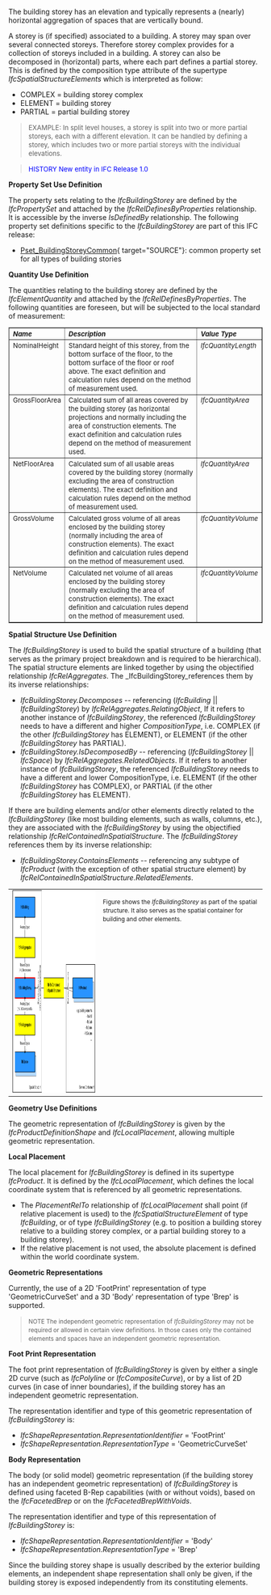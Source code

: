 ﻿The building storey has an elevation and typically represents a (nearly) horizontal aggregation of spaces that are vertically bound.

A storey is (if specified) associated to a building. A storey may span over several connected storeys. Therefore storey complex provides for a collection of storeys included in a building. A storey can also be decomposed in (horizontal) parts, where each part defines a partial storey. This is defined by the composition type attribute of the supertype _IfcSpatialStructureElements_ which is interpreted as follow:

* COMPLEX = building storey complex 
* ELEMENT = building storey 
* PARTIAL = partial building storey 

> <font size="-1">EXAMPLE: In split level houses, a storey is
      split into two or more partial storeys, each with a
      different elevation. It can be handled by defining a
      storey, which includes two or more partial storeys with the
      individual elevations.</font>

> <font color="#0000FF" size="-1">HISTORY New entity in IFC
      Release 1.0</font>

****Property Set Use Definition****

The property sets relating to the _IfcBuildingStorey_ are defined by the _IfcPropertySet_ and attached by the _IfcRelDefinesByProperties_ relationship. It is accessible by the inverse _IsDefinedBy_ relationship. The following property set definitions specific to the _IfcBuildingStorey_ are part of this IFC release:

*  [Pset_BuildingStoreyCommon](../../psd/IfcProductExtension/Pset_BuildingStoreyCommon.xml){ target="SOURCE"}: common property set for all types of building stories 

****Quantity Use Definition****

The quantities relating to the building storey are defined by the _IfcElementQuantity_ and attached by the _IfcRelDefinesByProperties_. The following quantities are foreseen, but will be subjected to the local standard of measurement:

<table border="1" cellpadding="2" cellspacing="2" summary="summary of base quantities available for IfcBuildingStorey">
      <tbody>
        <tr valign="top">
          <td align="left" valign="top">
            <font size="-1"><i><b>Name</b></i></font>
          </td>
          <td align="left" valign="top" width="60%">
            <font size="-1"><i><b>Description</b></i></font>
          </td>
          <td align="left" valign="top">
            <font size="-1"><i><b>Value Type</b></i></font>
          </td>
        </tr>
        <tr valign="top">
          <td align="left" valign="top">
            <font size="-1">NominalHeight</font>
          </td>
          <td align="left" valign="top" width="60%">
            <font size="-1">Standard height of this storey, from
            the bottom surface of the floor, to the bottom
            surface of the floor or roof above. The exact
            definition and calculation rules depend on the method
            of measurement used.</font>
          </td>
          <td align="left" valign="top">
            <font size="-1"><i>IfcQuantityLength</i></font>
          </td>
        </tr>
        <tr valign="top">
          <td align="left" valign="top">
            <font size="-1">GrossFloorArea</font>
          </td>
          <td align="left" valign="top" width="60%">
            <font size="-1">Calculated sum of all areas covered
            by the building storey (as horizontal projections and
            normally including the area of construction elements.
            The exact definition and calculation rules depend on
            the method of measurement used.</font>
          </td>
          <td align="left" valign="top">
            <font size="-1"><i>IfcQuantityArea</i></font>
          </td>
        </tr>
        <tr valign="top">
          <td align="left" valign="top">
            <font size="-1">NetFloorArea</font>
          </td>
          <td align="left" valign="top" width="60%">
            <font size="-1">Calculated sum of all usable areas
            covered by the building storey (normally excluding
            the area of construction elements). The exact
            definition and calculation rules depend on the method
            of measurement used.</font>
          </td>
          <td align="left" valign="top">
            <font size="-1"><i>IfcQuantityArea</i></font>
          </td>
        </tr>
        <tr valign="top">
          <td align="left" valign="top">
            <font size="-1">GrossVolume</font>
          </td>
          <td align="left" valign="top" width="60%">
            <font size="-1">Calculated gross volume of all areas
            enclosed by the building storey (</font><font size="-1">normally including the area of construction
            elements</font><font size="-1">). The exact
            definition and calculation rules depend on the method
            of measurement used.</font>
          </td>
          <td align="left" valign="top">
            <font size="-1"><i>IfcQuantityVolume</i></font>
          </td>
        </tr>
        <tr valign="top">
          <td align="left" valign="top">
            <font size="-1">NetVolume</font>
          </td>
          <td align="left" valign="top" width="60%">
            <font size="-1">Calculated net volume of all areas
            enclosed by the building storey</font> <font size="-1">(normally excluding the area of construction
            elements)</font><font size="-1">. The exact
            definition and calculation rules depend on the method
            of measurement used.</font>
          </td>
          <td align="left" valign="top">
            <font size="-1"><i>IfcQuantityVolume</i></font>
          </td>
        </tr>
      </tbody>
    </table>

****Spatial Structure Use Definition****

The _IfcBuildingStorey_ is used to build the spatial structure of a building (that serves as the primary project breakdown and is required to be hierarchical). The spatial structure elements are linked together by using the objectified relationship _IfcRelAggregates_. The _IfcBuildingStorey_references them by its inverse relationships:

*  _IfcBuildingStorey.Decomposes_ -- referencing (_IfcBuilding_ || _IfcBuildingStorey_) by _IfcRelAggregates.RelatingObject_, If it refers to another instance of _IfcBuildingStorey_, the referenced _IfcBuildingStorey_ needs to have a different and higher _CompositionType_, i.e. COMPLEX (if the other _IfcBuildingStorey_ has ELEMENT), or ELEMENT (if the other _IfcBuildingStorey_ has PARTIAL). 
*  _IfcBuildingStorey.IsDecomposedBy_ -- referencing (_IfcBuildingStorey_ || _IfcSpace_) by _IfcRelAggregates.RelatedObjects_. If it refers to another instance of _IfcBuildingStorey_, the referenced _IfcBuildingStorey_ needs to have a different and lower CompositionType, i.e. ELEMENT (if the other _IfcBuildingStorey_ has COMPLEX), or PARTIAL (if the other _IfcBuildingStorey_ has ELEMENT). 

If there are building elements and/or other elements
    directly related to the _IfcBuildingStorey_ (like most
    building elements, such as walls, columns, etc.), they are
    associated with the _IfcBuildingStorey_ by using the
    objectified relationship
    _IfcRelContainedInSpatialStructure_. The
    _IfcBuildingStorey_ references them by its inverse
    relationship:  
*  _IfcBuildingStorey.ContainsElements_ -- referencing any subtype of _IfcProduct_ (with the exception of other spatial structure element) by _IfcRelContainedInSpatialStructure.RelatedElements_. 

<table summary="Spatial structure">
      <tr>
        <td valign="top">
          <img src="figures/ifcbuildingstorey-spatialstructure.png" alt="IfcBuildingStorey as part of a spatial structure" width="501" height="401" border="0">
        </td>
        <td valign="top">
          <p>
            <small>Figure shows the <i>IfcBuildingStorey</i> as
            part of the spatial structure. It also serves as the
						spatial container for building and other elements.</small>
          </p>
        </td>
      </tr>
    </table>

****Geometry Use Definitions****

The geometric representation of _IfcBuildingStorey_ is given by the _IfcProductDefinitionShape_ and _IfcLocalPlacement_, allowing multiple geometric representation.

**Local Placement**

The local placement for _IfcBuildingStorey_ is defined in its supertype _IfcProduct_. It is defined by the _IfcLocalPlacement_, which defines the local coordinate system that is referenced by all geometric representations.

* The _PlacementRelTo_ relationship of _IfcLocalPlacement_ shall point (if relative placement is used) to the _IfcSpatialStructureElement_ of type _IfcBuilding_, or of type _IfcBuildingStorey_ (e.g. to position a building storey relative to a building storey complex, or a partial building storey to a building storey). 
* If the relative placement is not used, the absolute placement is defined within the world coordinate system. 

****Geometric Representations****

Currently, the use of a 2D 'FootPrint' representation of type 'GeometricCurveSet' and a 3D 'Body' representation of type 'Brep' is supported.

> <small>NOTE The independent geometric representation of
        <i>IfcBuildingStorey</i> may not be required or allowed
        in certain view definitions. In those cases only the
        contained elements and spaces have an independent
        geometric representation.</small>
> 


**Foot Print Representation**

The foot print representation of _IfcBuildingStorey_ is given by either a single 2D curve (such as _IfcPolyline_ or _IfcCompositeCurve_), or by a list of 2D curves (in case of inner boundaries), if the building storey has an independent geometric representation.

The representation identifier and type of this geometric representation of _IfcBuildingStorey_ is:

*  _IfcShapeRepresentation.RepresentationIdentifier_ = 'FootPrint' 
*  _IfcShapeRepresentation.RepresentationType_ = 'GeometricCurveSet' 

**Body Representation**

The body (or solid model) geometric representation (if the building storey has an independent geometric representation) of _IfcBuildingStorey_ is defined using faceted B-Rep capabilities (with or without voids), based on the _IfcFacetedBrep_ or on the _IfcFacetedBrepWithVoids_.

The representation identifier and type of this representation of _IfcBuildingStorey_ is:

*  _IfcShapeRepresentation.RepresentationIdentifier_ = 'Body' 
*  _IfcShapeRepresentation.RepresentationType_ = 'Brep' 

Since the building storey shape is usually described by the exterior building elements, an independent shape representation shall only be given, if the building storey is exposed independently from its constituting elements.